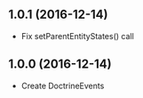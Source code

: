 1.0.1 (2016-12-14)
------------------

- Fix setParentEntityStates() call

1.0.0 (2016-12-14)
------------------

- Create DoctrineEvents

